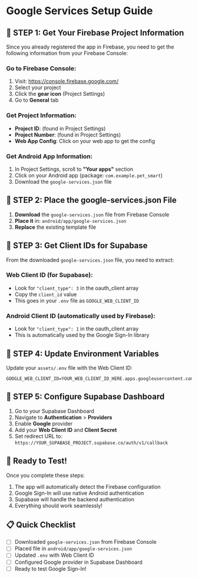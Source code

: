 # Google Services Setup Guide

## 🎯 **STEP 1: Get Your Firebase Project Information**

Since you already registered the app in Firebase, you need to get the following information from your Firebase Console:

### **Go to Firebase Console**:
1. Visit: https://console.firebase.google.com/
2. Select your project
3. Click the **gear icon** (Project Settings)
4. Go to **General** tab

### **Get Project Information**:
- **Project ID**: (found in Project Settings)
- **Project Number**: (found in Project Settings)
- **Web App Config**: Click on your web app to get the config

### **Get Android App Information**:
1. In Project Settings, scroll to **"Your apps"** section
2. Click on your Android app (package: `com.example.pet_smart`)
3. Download the `google-services.json` file

## 🎯 **STEP 2: Place the google-services.json File**

1. **Download** the `google-services.json` file from Firebase Console
2. **Place it** in: `android/app/google-services.json`
3. **Replace** the existing template file

## 🎯 **STEP 3: Get Client IDs for Supabase**

From the downloaded `google-services.json` file, you need to extract:

### **Web Client ID** (for Supabase):
- Look for `"client_type": 3` in the oauth_client array
- Copy the `client_id` value
- This goes in your `.env` file as `GOOGLE_WEB_CLIENT_ID`

### **Android Client ID** (automatically used by Firebase):
- Look for `"client_type": 1` in the oauth_client array
- This is automatically used by the Google Sign-In library

## 🎯 **STEP 4: Update Environment Variables**

Update your `assets/.env` file with the Web Client ID:

```
GOOGLE_WEB_CLIENT_ID=YOUR_WEB_CLIENT_ID_HERE.apps.googleusercontent.com
```

## 🎯 **STEP 5: Configure Supabase Dashboard**

1. Go to your Supabase Dashboard
2. Navigate to **Authentication** > **Providers**
3. Enable **Google** provider
4. Add your **Web Client ID** and **Client Secret**
5. Set redirect URL to: `https://YOUR_SUPABASE_PROJECT.supabase.co/auth/v1/callback`

## 🚀 **Ready to Test!**

Once you complete these steps:
1. The app will automatically detect the Firebase configuration
2. Google Sign-In will use native Android authentication
3. Supabase will handle the backend authentication
4. Everything should work seamlessly!

## 📋 **Quick Checklist**

- [ ] Downloaded `google-services.json` from Firebase Console
- [ ] Placed file in `android/app/google-services.json`
- [ ] Updated `.env` with Web Client ID
- [ ] Configured Google provider in Supabase Dashboard
- [ ] Ready to test Google Sign-In!
